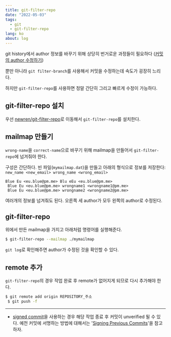 ```yaml
---
title: git-filter-repo
date: "2022-05-03"
tags: 
  - git
  - git-filter-repo
lang: ko
about: log
---
```


git history에서 author 정보를 바꾸기 위해 상당히 번거로운 과정들이 필요하다 ([커밋의 author 수정하기](../ko/change-author-of-commit-in-git-history/))

뿐만 아니라 `git filter-branch`를 사용해서 커밋을 수정하는데 속도가 굉장히 느리다.

하지만 `git-filter-repo`를 사용하면 정말 간단히 그리고 빠르게 수정이 가능하다.

## git-filter-repo 설치

우선 [newren/git-filter-repo](https://github.com/newren/git-filter-repo/blob/main/INSTALL.md)로 이동해서 `git-filter-repo`를 설치한다.

## mailmap 만들기

`wrong-name`을 `correct-name`으로 바꾸기 위해 mailmap을 만들어서 `git-filter-repo`에 넘겨줘야 한다. 

구성은 간단하다. 빈 파일(`mymailmap.dat`)을 만들고 아래의 형식으로 정보를 저장한다:
`new_name <new_email> wrong_name <wrong_email>`

```text
Blue Eu <eu.blue@pm.me> Blu eEu <eu.blue@pm.me>
 Blue Eu <eu.blue@pm.me> wrongname1 <wrongname1@pm.me>
 Blue Eu <eu.blue@pm.me> wrongname2 <wrongname2@pm.me>
```

여러개의 정보를 넘겨줘도 된다. 오른쪽 세 author가 모두 왼쪽의 author로 수정된다.

## git-filter-repo 

위에서 만든 mailmap을 가지고 아래처럼 명령어를 실행해준다.

```sh
$ git-filter-repo --mailmap ./mymailmap
```

`git log`로 확인해주면 author가 수정된 것을 확인할 수 있다.


## remote 추가
`git-filter-repo`의 경우 작업 완료 후 remote가 없어지게 되므로 다시 추가해야 한다.

```sh
$ git remote add origin REPOSITORY_주소
 $ git push -f
```

---

- [signed commit](./signing-commits/)을 사용하는 경우 해당 작업 종료 후 커밋이 unverified 될 수 있다. 예전 커밋에 서명하는 방법에 대해서는 '[Signing Previous Commits](https://medium.com/@gonexvii/signing-previous-commits-787a077bdb62)'을 참고하자.